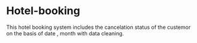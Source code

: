 # Hotel-booking
This hotel booking system includes the cancelation status of the custemor on the basis of date , month with data cleaning.
